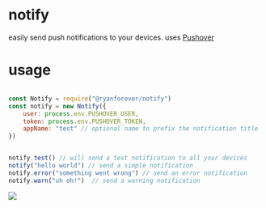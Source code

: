 # notify
easily send push notifications to your devices. uses [Pushover](https://www.npmjs.com/package/pushover-notifications)


# usage
```javascript

const Notify = require("@ryanforever/notify")
const notify = new Notify({
    user: process.env.PUSHOVER_USER,
    token: process.env.PUSHOVER_TOKEN,
    appName: "test" // optional name to prefix the notification title
})


notify.test() // will send a test notification to all your devices
notify("hello world") // send a simple notification
notify.error("something went wrong") // send an error notification
notify.warn("uh oh!")  // send a warning notification
```

![]("/images/screenshot.png")
